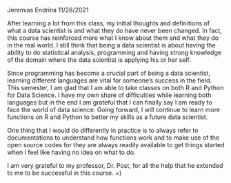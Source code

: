Jeremias Endrina
11/28/2021

After learning a lot from this class, my initial thoughts and
definitions of what a data scientist is and what they do have never been
changed. In fact, this course has reinforced more what I know about them
and what they do in the real world. I still think that being a data
scientist is about having the ability to do statistical analysis,
programming and having strong knowledge of the domain where the data
scientist is applying his or her self.

Since programming has become a crucial part of being a data scientist,
learning different languages are vital for someone’s success in the
field. This semester, I am glad that I am able to take classes on both R
and Python for Data Science. I have my own share of difficulties while
learning both languages but in the end I am grateful that I can finally
say I am ready to face the world of data science. Going forward, I will
continue to learn more functions on R and Python to better my skills as
a future data scientist.

One thing that I would do differently in practice is to always refer to
documentations to understand how functions work and to make use of the
open source codes for they are always readily available to get things
started when I feel like having no idea on what to do.

I am very grateful to my professor, Dr. Post, for all the help that he
extended to me to be successful in this course. =)
